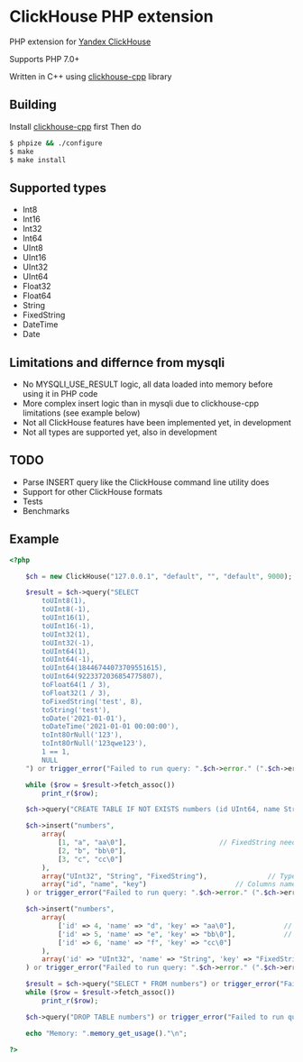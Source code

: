 # ClickHouse PHP extension

PHP extension for [Yandex ClickHouse](https://clickhouse.yandex/)

Supports PHP 7.0+

Written in C++ using [clickhouse-cpp](https://github.com/ClickHouse/clickhouse-cpp) library

## Building

Install [clickhouse-cpp](https://github.com/ClickHouse/clickhouse-cpp) first
Then do

```sh
$ phpize && ./configure
$ make
$ make install
```

## Supported types
* Int8
* Int16
* Int32
* Int64
* UInt8
* UInt16
* UInt32
* UInt64
* Float32
* Float64
* String
* FixedString
* DateTime
* Date

## Limitations and differnce from mysqli
* No MYSQLI_USE_RESULT logic, all data loaded into memory before using it in PHP code
* More complex insert logic than in mysqli due to clickhouse-cpp limitations (see example below)
* Not all ClickHouse features have been implemented yet, in development
* Not all types are supported yet, also in development

## TODO
* Parse INSERT query like the ClickHouse command line utility does
* Support for other ClickHouse formats
* Tests
* Benchmarks

## Example

```php
<?php

	$ch = new ClickHouse("127.0.0.1", "default", "", "default", 9000);

	$result = $ch->query("SELECT
		toUInt8(1),
		toUInt8(-1),
		toUInt16(1),
		toUInt16(-1),
		toUInt32(1),
		toUInt32(-1),
		toUInt64(1),
		toUInt64(-1),
		toUInt64(18446744073709551615),
		toUInt64(9223372036854775807),
		toFloat64(1 / 3),
		toFloat32(1 / 3),
		toFixedString('test', 8),
		toString('test'),
		toDate('2021-01-01'),
		toDateTime('2021-01-01 00:00:00'),
		toInt8OrNull('123'),
		toInt8OrNull('123qwe123'),
		1 == 1,
		NULL
	") or trigger_error("Failed to run query: ".$ch->error." (".$ch->errno.")", E_USER_ERROR);

	while ($row = $result->fetch_assoc())
		print_r($row);

	$ch->query("CREATE TABLE IF NOT EXISTS numbers (id UInt64, name String, value FixedString(3)) ENGINE = Memory") or trigger_error("Failed to run query: ".$ch->error." (".$ch->errno.")", E_USER_WARNING);

	$ch->insert("numbers",
		array(
			[1, "a", "aa\0"],						// FixedString needs full size
			[2, "b", "bb\0"],
			[3, "c", "cc\0"]
		),
		array("UInt32", "String", "FixedString"),				// Types information needed by ClicKHouse API
		array("id", "name", "key")						// Columns names in separated array
	) or trigger_error("Failed to run query: ".$ch->error." (".$ch->errno.")", E_USER_WARNING);

	$ch->insert("numbers",
		array(
			['id' => 4, 'name' => "d", 'key' => "aa\0"],			// Columns names inside data array
			['id' => 5, 'name' => "e", 'key' => "bb\0"],			// FixedString needs full size
			['id' => 6, 'name' => "f", 'key' => "cc\0"]
		),
		array('id' => "UInt32", 'name' => "String", 'key' => "FixedString")	// Types information needed by ClicKHouse API
	) or trigger_error("Failed to run query: ".$ch->error." (".$ch->errno.")", E_USER_WARNING);

	$result = $ch->query("SELECT * FROM numbers") or trigger_error("Failed to run query: ".$ch->error." (".$ch->errno.")", E_USER_WARNING);
	while ($row = $result->fetch_assoc())
		print_r($row);

	$ch->query("DROP TABLE numbers") or trigger_error("Failed to run query: ".$ch->error." (".$ch->errno.")", E_USER_WARNING);

	echo "Memory: ".memory_get_usage()."\n";

?>

